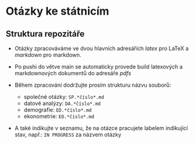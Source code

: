 # Otázky ke státnicím 
## Struktura repozitáře
- Otázky zpracováváme ve dvou hlavních adresářích *latex* pro LaTeX a *markdown* pro markdown. 
- Po pushi do větve main se automaticky provede build latexových a markdownových dokumentů do adresáře *pdfs*

- Během zpracování dodržujte prosím strukturu názvu souborů:
  - společné otázky: `SP.*číslo*.md`
  - datové analýzy: `DA.*číslo*.md`
  - demografie: `ED.*číslo*.md`
  - ekonometrie: `EO.*číslo*.md`
- A také indikujte v seznamu, že na otázce pracujete labelem indikující stav, např.: `IN PROGRESS` za názvem otázky
